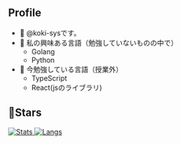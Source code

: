 ## Profile
- 👋 @koki-sysです。
- 👀 私の興味ある言語（勉強していないものの中で）
  - Golang
  - Python
- 🌱 今勉強している言語（授業外）
  - TypeScript
  - React(jsのライブラリ)

## 🌟Stars
[![Stats](https://github-readme-stats.vercel.app/api?username=koki-sys&count_private=true&show_icons=true)
![Langs](https://github-readme-stats.vercel.app/api/top-langs/?username=koki-sys&layout=compact)](https://github.com/koki-sys)

<!---
koki-sys/koki-sys is a ✨ special ✨ repository because its `README.md` (this file) appears on your GitHub profile.
You can click the Preview link to take a look at your changes.
--->
